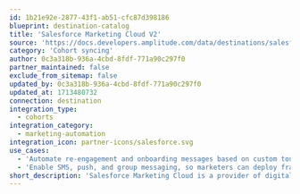 ```yaml
---
id: 1b21e92e-2877-43f1-ab51-cfc87d398186
blueprint: destination-catalog
title: 'Salesforce Marketing Cloud V2'
source: 'https://docs.developers.amplitude.com/data/destinations/salesforce-marketing-cloud-v2'
category: 'Cohort syncing'
author: 0c3a318b-936a-4cbd-8fdf-771a90c297f0
partner_maintained: false
exclude_from_sitemap: false
updated_by: 0c3a318b-936a-4cbd-8fdf-771a90c297f0
updated_at: 1713480732
connection: destination
integration_type:
  - cohorts
integration_category:
  - marketing-automation
integration_icon: partner-icons/salesforce.svg
use_cases:
  - 'Automate re-engagement and onboarding messages based on custom touchpoints and sales cycle'
  - 'Enable SMS, push, and group messaging, so marketers can deploy fraud alerts and location-based offers based on real-time behavior'
short_description: 'Salesforce Marketing Cloud is a provider of digital marketing automation and analytics software and services.'
---
```

